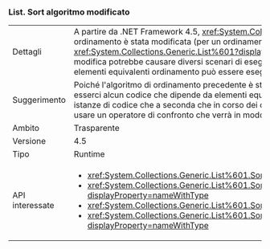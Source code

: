 ### <a name="listsort-algorithm-changed"></a>List. Sort algoritmo modificato

|   |   |
|---|---|
|Dettagli|A partire da .NET Framework 4.5, <xref:System.Collections.Generic.List%601?displayProperty=name>dell'algoritmo di ordinamento è stata modificata (per un ordinamento interiorizzato anziché un ordinamento rapido). <xref:System.Collections.Generic.List%601?displayProperty=name>del tipo di ordinamento non è mai stato stabile, ma questa modifica potrebbe causare diversi scenari di eseguire l'ordinamento in modi instabili. Questo significa semplicemente che gli elementi equivalenti ordinamento può essere eseguito in un ordine diverso nelle successive chiamate dell'API.|
|Suggerimento|Poiché l'algoritmo di ordinamento precedente è stata inoltre instabile (anche se in modi leggermente differenti), non deve esserci alcun codice che dipende da elementi equivalenti sempre l'ordinamento in un ordine particolare. Se sono presenti istanze di codice che a seconda che in corso dei con il comportamento precedente, che il codice deve essere aggiornato per usare un operatore di confronto che verrà in modo deterministico ordinare gli elementi nell'ordine desiderato.|
|Ambito|Trasparente|
|Versione|4.5|
|Tipo|Runtime|
|API interessate|<ul><li><xref:System.Collections.Generic.List%601.Sort?displayProperty=nameWithType></li><li><xref:System.Collections.Generic.List%601.Sort(System.Collections.Generic.IComparer{%600})?displayProperty=nameWithType></li><li><xref:System.Collections.Generic.List%601.Sort(System.Comparison{%600})?displayProperty=nameWithType></li><li><xref:System.Collections.Generic.List%601.Sort(System.Int32,System.Int32,System.Collections.Generic.IComparer{%600})?displayProperty=nameWithType></li></ul>|


